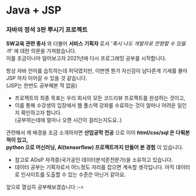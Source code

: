 # Java + JSP

### 자바의 정석 3판 뿌시기 프로젝트

__SW교육 관련 종사__ 와 더불어 __서비스 기획자__ 로서 _'혹시 나도 개발자로 전향할 수 있을까'_ 에 대한 의문을 가져왔습니다.   
이를 조금이나마 덜어보고자 2021년에 다시 프로그래밍 공부를 시작합니다.

항상 자바 언어를 습득하는데 허덕였지만, 이번엔 뭔가 자신감이 남다른게 기세를 몰아 JSP 까지 이어갈 수 있을 것 같습니다.   
(JSP는 한번도 공부해본 적 없음)


* 프로젝트의 최종 목표는 우리 회사의 모든 코드리뷰 프로젝트를 완성하는 것이고,   
* 이를 통해 수강생의 입장에서 웹 풀스택 강좌를 수료하는 것이 얼마나 어려운 일인지 확인하고자 합니다.   
(공부하는데에 얼마나 오랜 시간이 걸리는지도요..)   

관련해서 제 배경을 조금 소개하자면 __산업공학 전공__ 으로 이미 __html/css/sql 은 다뤄본 적이 있고,   
python 으로 머신러닝, AI(tensorflow) 프로젝트까지 만들어 본 경험__ 이 있습니다.
* 참고로 ADsP 자격증(국가공인 데이터분석준전문가)을 소유하고 있습니다.
* 데이터 공부는 기획자로서 어느정도 자리를 잡으면 계속할 생각입니다. 아직 데이터로 인사이트를 도출할 수 있는 수준은 아닌거 같아요.   

앞으로 열심히 공부해보겠습니다 :->
